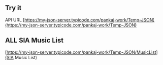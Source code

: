 ## Try it
API URL
[https://my-json-server.typicode.com/pankaj-work/Temp-JSON](https://my-json-server.typicode.com/pankaj-work/Temp-JSON)

## ALL SIA Music List
[https://my-json-server.typicode.com/pankaj-work/Temp-JSON/MusicList](SIA Music List)
